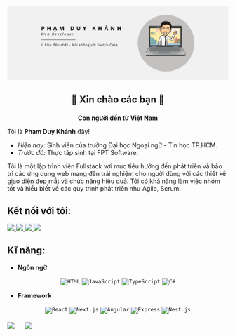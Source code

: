 ![alt text](/images/banner.png)

## <p align="center">🎉 Xin chào các bạn 🙌</p>

<p align="center"><strong>Con người đến từ Việt Nam</strong></p>

Tôi là <strong>Phạm Duy Khánh</strong> đây!

- <i>Hiện nay: </i> Sinh viên của trường Đại học Ngoại ngữ - Tin học TP.HCM.
- <i>Trước đó: </i> Thực tập sinh tại FPT Software.

Tôi là một lập trình viên Fullstack với mục tiêu hướng đến phát triển và bảo trì các ứng dụng web mang đến trải nghiệm cho người dùng với các thiết kế giao diện đẹp mắt và chức năng hiệu quả. Tôi có khả năng làm việc nhóm tốt và hiểu biết về các quy trình phát triển như Agile, Scrum.

## Kết nối với tôi:

<a href="https://www.linkedin.com/in/ph%E1%BA%A1m-duy-kh%C3%A1nh-8732a0241/">
    <img src="https://img.shields.io/badge/Linked_In-0099E5?style=for-the-badge&logo=LinkedIn&logoColor=white">
</a>

<a href="https://www.facebook.com/duykhanh.pham.110/">
    <img  src="https://img.shields.io/badge/Facebook-512BD4?style=for-the-badge&logo=Facebook&logoColor=white">
</a>

<a href="https://www.instagram.com/xxmcmielxx/">
    <img  src="https://img.shields.io/badge/Instagram-F8DC75?style=for-the-badge&logo=Instagram&logoColor=FD366E">
</a>

<a href="#">
    <img  src="https://img.shields.io/badge/Gmail-0D1129?style=for-the-badge&logo=Gmail&logoColor=D6180B">
</a>

## Kĩ năng:
- <strong>Ngôn ngữ</strong>
<div align="center">
	<code><img width="50" src="https://user-images.githubusercontent.com/25181517/192158954-f88b5814-d510-4564-b285-dff7d6400dad.png" alt="HTML" title="HTML"/></code>
	<code><img width="50" src="https://user-images.githubusercontent.com/25181517/117447155-6a868a00-af3d-11eb-9cfe-245df15c9f3f.png" alt="JavaScript" title="JavaScript"/></code>
	<code><img width="50" src="https://user-images.githubusercontent.com/25181517/183890598-19a0ac2d-e88a-4005-a8df-1ee36782fde1.png" alt="TypeScript" title="TypeScript"/></code>
	<code><img width="50" src="https://user-images.githubusercontent.com/25181517/121405384-444d7300-c95d-11eb-959f-913020d3bf90.png" alt="C#" title="C#"/></code>
</div>

- <strong>Framework</strong>

<div align="center">
	<code><img width="50" src="https://user-images.githubusercontent.com/25181517/183897015-94a058a6-b86e-4e42-a37f-bf92061753e5.png" alt="React" title="React"/></code>
	<code><img width="50" src="https://github.com/marwin1991/profile-technology-icons/assets/136815194/5f8c622c-c217-4649-b0a9-7e0ee24bd704" alt="Next.js" title="Next.js"/></code>
	<code><img width="50" src="https://user-images.githubusercontent.com/25181517/183890595-779a7e64-3f43-4634-bad2-eceef4e80268.png" alt="Angular" title="Angular"/></code>
	<code><img width="50" src="https://user-images.githubusercontent.com/25181517/183859966-a3462d8d-1bc7-4880-b353-e2cbed900ed6.png" alt="Express" title="Express"/></code>
	<code><img width="50" src="https://github.com/marwin1991/profile-technology-icons/assets/136815194/519bfaf3-c242-431e-a269-876979f05574" alt="Nest.js" title="Nest.js"/></code>
</div>

</br>

<a style="margin-right:20px;" href="https://github.com/anuraghazra/convoychat">
  <img height=200 align="center" src="https://github-readme-stats.vercel.app/api/top-langs?username=phamduykhanh2k&layout=compact&langs_count=8&card_width=300" />
</a>
<a href="https://github.com/anuraghazra/github-readme-stats">
  <img height=200 align="center" src="https://github-readme-stats.vercel.app/api?username=phamduykhanh2k" />
</a>
